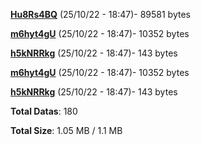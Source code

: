 [**Hu8Rs4BQ**](/data/Hu8Rs4BQ.txt) (25/10/22 - 18:47)- 89581 bytes

[**m6hyt4gU**](/data/m6hyt4gU.txt) (25/10/22 - 18:47)- 10352 bytes

[**h5kNRRkg**](/data/h5kNRRkg.txt) (25/10/22 - 18:47)- 143 bytes

[**m6hyt4gU**](/data/m6hyt4gU.txt) (25/10/22 - 18:47)- 10352 bytes

[**h5kNRRkg**](/data/h5kNRRkg.txt) (25/10/22 - 18:47)- 143 bytes

**Total Datas**: 180

**Total Size**: 1.05 MB / 1.1 MB